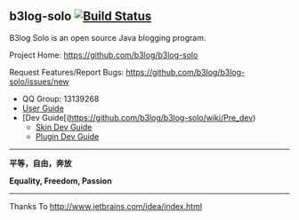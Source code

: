 b3log-solo [![Build Status](https://travis-ci.org/b3log/b3log-solo.png?branch=master)](https://travis-ci.org/b3log/b3log-solo)
----
B3log Solo is an open source Java blogging program.

Project Home: https://github.com/b3log/b3log-solo

Request Features/Report Bugs: https://github.com/b3log/b3log-solo/issues/new

* QQ Group: 13139268
* [User Guide](https://github.com/b3log/b3log-solo/wiki/Pre_installation)
* [Dev Guide[(https://github.com/b3log/b3log-solo/wiki/Pre_dev)
  * [Skin Dev Guide](https://github.com/b3log/b3log-solo/wiki/Develop_steps)
  * [Plugin Dev Guide](https://docs.google.com/document/pub?id=15H7Q3EBo-44v61Xp_epiYY7vK_gPJLkQaT7T1gkE64w&pli=1)

----

**平等，自由，奔放**

**Equality, Freedom, Passion**

----
Thanks To http://www.jetbrains.com/idea/index.html 
